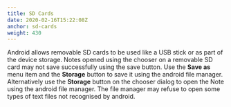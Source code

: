 ```yaml
---
title: SD Cards
date: 2020-02-16T15:22:08Z
anchor: sd-cards
weight: 430
---
```


Android allows removable SD cards to be used like a USB stick or as
part of the device storage. Notes opened using the chooser on a
removable SD card may not save successfully using the save button. Use
the **Save as** menu item and the **Storage** button to save it using
the android file manager. Alternatively use the **Storage** button on
the chooser dialog to open the Note using the android file
manager. The file manager may refuse to open some types of text files
not recognised by android.
